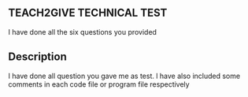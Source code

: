 ## TEACH2GIVE TECHNICAL TEST
  I have done all the six questions you provided
## Description
I have done all question you gave me as test. l have also included some comments in each code file or program file respectively